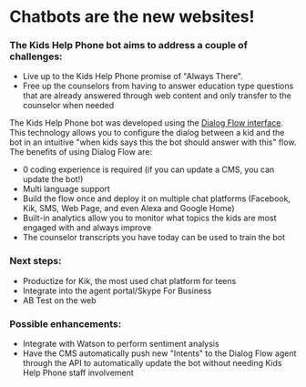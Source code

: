 # Chatbots are the new websites!

### The Kids Help Phone bot aims to address a couple of challenges:
* Live up to the Kids Help Phone promise of "Always There".
* Free up the counselors from having to answer education type questions that are already answered through web content and only transfer to the counselor when needed

The Kids Help Phone bot was developed using the [Dialog Flow interface](https://console.dialogflow.com/api-client/#/agent/3c3cc1cf-d85e-4758-8c18-a1fd7b9c3afb/intents). This technology allows you to configure the dialog between a kid and the bot in an intuitive "when kids says this the bot should answer with this" flow. The benefits of using Dialog Flow are:
* 0 coding experience is required (if you can update a CMS, you can update the bot!)
* Multi language support
* Build the flow once and deploy it on multiple chat platforms (Facebook, Kik, SMS, Web Page, and even Alexa and Google Home)
* Built-in analytics allow you to monitor what topics the kids are most engaged with and always improve
* The counselor transcripts you have today can be used to train the bot

### Next steps:
* Productize for Kik, the most used chat platform for teens
* Integrate into the agent portal/Skype For Business
* AB Test on the web

### Possible enhancements:
* Integrate with Watson to perform sentiment analysis
* Have the CMS automatically push new "Intents" to the Dialog Flow agent through the API to automatically update the bot without needing Kids Help Phone staff involvement
